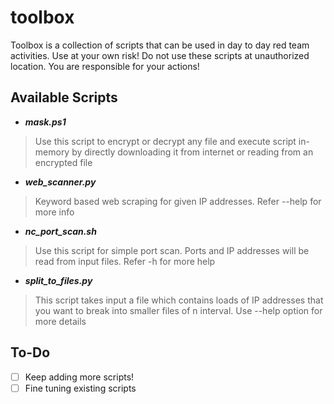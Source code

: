# toolbox
Toolbox is a collection of scripts that can be used in day to day red team activities. Use at your own risk! Do not use these scripts at unauthorized location. You are responsible for your actions!

## Available Scripts
- ***mask.ps1***

> Use this script to encrypt or decrypt any file and execute script in-memory by directly downloading it from internet or reading from an encrypted file
- ***web_scanner.py***

> Keyword based web scraping for given IP addresses. Refer --help for more info
- ***nc_port_scan.sh***

> Use this script for simple port scan. Ports and IP addresses will be read from input files. Refer -h for more help
- ***split_to_files.py***

> This script takes input a file which contains loads of IP addresses that you want to break into smaller files of n interval. Use --help option for more details

## To-Do
- [ ] Keep adding more scripts!
- [ ] Fine tuning existing scripts
